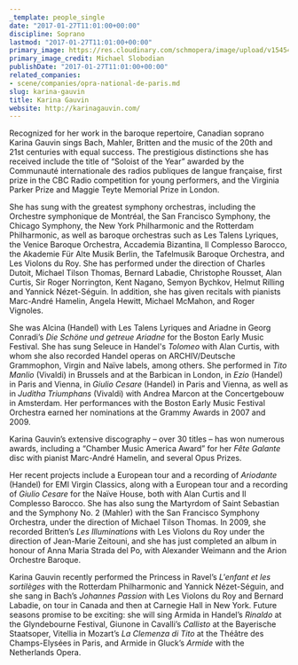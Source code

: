 ```yaml
---
_template: people_single
date: "2017-01-27T11:01:00+00:00"
discipline: Soprano
lastmod: "2017-01-27T11:01:00+00:00"
primary_image: https://res.cloudinary.com/schmopera/image/upload/v1545409169/media/webhook-uploads/1485514835260/2017-01-27---Karina-Gauvin---Michael-Slobodian.jpg.jpg
primary_image_credit: Michael Slobodian
publishDate: "2017-01-27T11:01:00+00:00"
related_companies:
- scene/companies/opra-national-de-paris.md
slug: karina-gauvin
title: Karina Gauvin
website: http://karinagauvin.com/
---
```


Recognized for her work in the baroque repertoire, Canadian soprano Karina Gauvin sings Bach, Mahler, Britten and the music of the 20th and 21st centuries with equal success. The prestigious distinctions she has received include the title of “Soloist of the Year” awarded by the Communauté internationale des radios publiques de langue française, first prize in the CBC Radio competition for young performers, and the Virginia Parker Prize and Maggie Teyte Memorial Prize in London.

She has sung with the greatest symphony orchestras, including the Orchestre symphonique de Montréal, the San Francisco Symphony, the Chicago Symphony, the New York Philharmonic and the Rotterdam Philharmonic, as well as baroque orchestras such as Les Talens Lyriques, the Venice Baroque Orchestra, Accademia Bizantina, Il Complesso Barocco, the Akademie Für Alte Musik Berlin, the Tafelmusik Baroque Orchestra, and Les Violons du Roy. She has performed under the direction of Charles Dutoit, Michael Tilson Thomas, Bernard Labadie, Christophe Rousset, Alan Curtis, Sir Roger Norrington, Kent Nagano, Semyon Bychkov, Helmut Rilling and Yannick Nézet-Séguin. In addition, she has given recitals with pianists Marc-André Hamelin, Angela Hewitt, Michael McMahon, and Roger Vignoles.
 
She was Alcina (Handel) with Les Talens Lyriques and Ariadne in Georg Conradi’s *Die Schöne und getreue Ariadne* for the Boston Early Music Festival. She has sung Seleuce in Handel's *Tolomeo* with Alan Curtis, with whom she also recorded Handel operas on ARCHIV/Deutsche Grammophon, Virgin and Naïve labels, among others. She performed in *Tito Manlio* (Vivaldi) in Brussels and at the Barbican in London, in *Ezio* (Handel) in Paris and Vienna, in *Giulio Cesare* (Handel) in Paris and Vienna, as well as in *Juditha Triumphans* (Vivaldi) with Andrea Marcon at the Concertgebouw in Amsterdam. Her performances with the Boston Early Music Festival Orchestra earned her nominations at the Grammy Awards in 2007 and 2009.

Karina Gauvin’s extensive discography – over 30 titles – has won numerous awards, including a “Chamber Music America Award” for her *Fête Galante* disc with pianist Marc-André Hamelin, and several Opus Prizes.
 
Her recent projects include a European tour and a recording of *Ariodante* (Handel) for EMI Virgin Classics, along with a European tour and a recording of *Giulio Cesare* for the Naïve House, both with Alan Curtis and Il Complesso Barocco. She has also sung the Martyrdom of Saint Sebastian and the Symphony No. 2 (Mahler) with the San Francisco Symphony Orchestra, under the direction of Michael Tilson Thomas. In 2009, she recorded Britten’s *Les Illuminations* with Les Violons du Roy under the direction of Jean-Marie Zeitouni, and she has just completed an album in honour of Anna Maria Strada del Po, with Alexander Weimann and the Arion Orchestre Baroque.

Karina Gauvin recently performed the Princess in Ravel’s *L'enfant et les sortilèges* with the Rotterdam Philharmonic and Yannick Nézet-Séguin, and she sang in Bach’s *Johannes Passion* with Les Violons du Roy and Bernard Labadie, on tour in Canada and then at Carnegie Hall in New York. Future seasons promise to be exciting: she will sing Armida in Handel’s *Rinaldo* at the Glyndebourne Festival, Giunone in Cavalli’s *Callisto* at the Bayerische Staatsoper, Vitellia in Mozart’s *La Clemenza di Tito* at the Théâtre des Champs-Elysées in Paris, and Armide in Gluck’s *Armide* with the Netherlands Opera.
